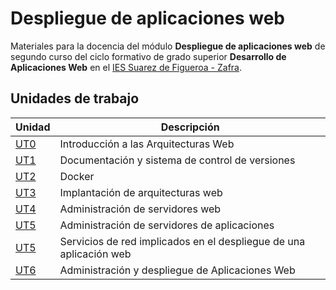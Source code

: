 # Despliegue de aplicaciones web

Materiales para la docencia del módulo **Despliegue de aplicaciones web** de segundo curso del ciclo formativo de grado superior **Desarrollo de Aplicaciones Web** en el [IES Suarez de Figueroa - Zafra](hhttps://www.suarezdefigueroa.es/).

## Unidades de trabajo

| Unidad                 | Descripción                                                        |
| ---------------------- | ------------------------------------------------------------------ |
| [UT0]()                | Introducción a las Arquitecturas Web                               |
| [UT1](./ut1/README.md) | Documentación y sistema de control de versiones                    |
| [UT2](./UT2/README.md) | Docker                                                             |
| [UT3](./UT3/README.md) | Implantación de arquitecturas web                                  |
| [UT4](./UT4/README.md) | Administración de servidores web                                   |
| [UT5](./UT5/README.md) | Administración de servidores de aplicaciones                       |
| [UT5](./UT5/README.md) | Servicios de red implicados en el despliegue de una aplicación web |
| [UT6](./UT6/README.md) | Administración y despliegue de Aplicaciones Web                    |

